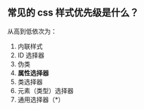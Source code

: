 ## 常见的 css 样式优先级是什么？

从高到低依次为：

1. 内联样式
2. ID 选择器
3. 伪类
4. **属性选择器**
5. 类选择器
6. 元素（类型）选择器
7. 通用选择器（\*）
